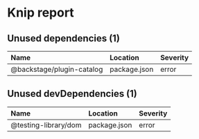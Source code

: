 # Knip report

## Unused dependencies (1)

| Name | Location | Severity |
| :------------------------ | :----------- | :------- |
| @backstage/plugin-catalog | package.json | error |

## Unused devDependencies (1)

| Name | Location | Severity |
| :------------------- | :----------- | :------- |
| @testing-library/dom | package.json | error |

